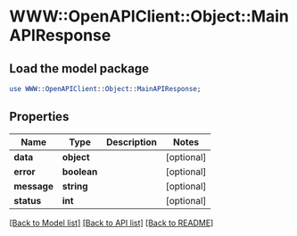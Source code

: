 # WWW::OpenAPIClient::Object::MainAPIResponse

## Load the model package
```perl
use WWW::OpenAPIClient::Object::MainAPIResponse;
```

## Properties
Name | Type | Description | Notes
------------ | ------------- | ------------- | -------------
**data** | **object** |  | [optional] 
**error** | **boolean** |  | [optional] 
**message** | **string** |  | [optional] 
**status** | **int** |  | [optional] 

[[Back to Model list]](../README.md#documentation-for-models) [[Back to API list]](../README.md#documentation-for-api-endpoints) [[Back to README]](../README.md)


